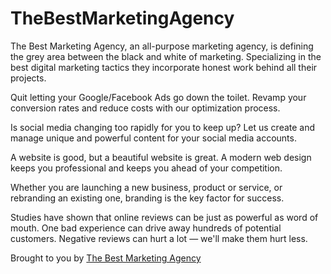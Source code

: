 # TheBestMarketingAgency

The Best Marketing Agency, an all-purpose marketing agency, is defining the grey area between the black and white of marketing. Specializing in the best digital marketing tactics they incorporate honest work behind all their projects.

Quit letting your Google/Facebook Ads go down the toilet. Revamp your conversion rates and reduce costs with our optimization process.

Is social media changing too rapidly for you to keep up? Let us create and manage unique and powerful content for your social media accounts.

A website is good, but a beautiful website is great. A modern web design keeps you professional and keeps you ahead of your competition. 

Whether you are launching a new business, product or service, or rebranding an existing one, branding is the key factor for success.

Studies have shown that online reviews can be just as powerful as word of mouth. One bad experience can drive away hundreds of potential customers. Negative reviews can hurt a lot — we'll make them hurt less.

Brought to you by [The Best Marketing Agency](https://www.thebestmarketingagency.net)
